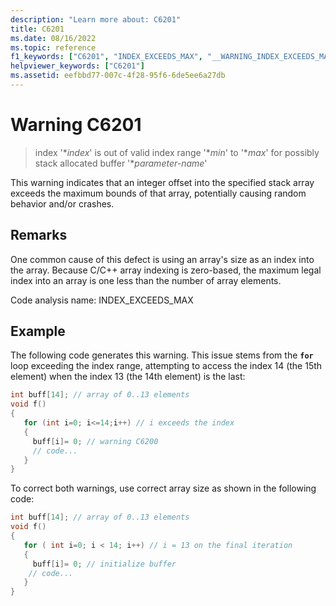 ```yaml
---
description: "Learn more about: C6201"
title: C6201
ms.date: 08/16/2022
ms.topic: reference
f1_keywords: ["C6201", "INDEX_EXCEEDS_MAX", "__WARNING_INDEX_EXCEEDS_MAX"]
helpviewer_keywords: ["C6201"]
ms.assetid: eefbbd77-007c-4f28-95f6-6de5ee6a27db
---
```

# Warning C6201

> index '\**index*' is out of valid index range '\**min*' to '\**max*' for possibly stack allocated buffer '\**parameter-name*'

This warning indicates that an integer offset into the specified stack array exceeds the maximum bounds of that array, potentially causing random behavior and/or crashes.

## Remarks

One common cause of this defect is using an array's size as an index into the array. Because C/C++ array indexing is zero-based, the maximum legal index into an array is one less than the number of array elements.

Code analysis name: INDEX_EXCEEDS_MAX

## Example

The following code generates this warning. This issue stems from the **`for`** loop exceeding the index range, attempting to access the index 14 (the 15th element) when the index 13 (the 14th element) is the last:

```cpp
int buff[14]; // array of 0..13 elements
void f()
{
   for (int i=0; i<=14;i++) // i exceeds the index
   {
     buff[i]= 0; // warning C6200
     // code...
   }
}
```

To correct both warnings, use correct array size as shown in the following code:

```cpp
int buff[14]; // array of 0..13 elements
void f()
{
   for ( int i=0; i < 14; i++) // i = 13 on the final iteration
   {
     buff[i]= 0; // initialize buffer
    // code...
   }
}
```
